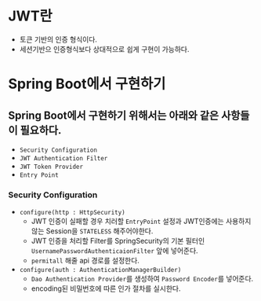 # JWT란
- 토큰 기반의 인증 형식이다.
- 세션기반으 인증형식보다 상대적으로 쉽게 구현이 가능하다.

# Spring Boot에서 구현하기
##  Spring Boot에서 구현하기 위해서는 아래와 같은 사항들이 필요하다.
- `Security Configuration`
- `JWT Authentication Filter`
- `JWT Token Provider`
- `Entry Point`

### Security Configuration
- `configure(http : HttpSecurity)`
    - JWT 인증이 실패할 경우 치러할 `EntryPoint` 설정과 JWT인증에는 사용하지 않는 Session을 `STATELESS` 해주어야한다.
    - JWT 인증을 처리할 Filter를 SpringSecurity의 기본 필터인 `UsernamePasswordAuthenticaionFilter` 앞에 넣어준다.
    - `permitall` 해줄 api 경로를 설정한다.
- `configure(auth : AuthenticationManagerBuilder)`
    - `Dao Authentication Provider`를 생성하여 `Password Encoder`를 넣어준다.
    - encoding된 비밀번호에 따른 인가 절차를 실시한다.